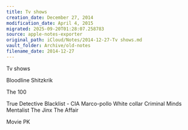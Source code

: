```yaml
---
title: Tv shows
creation_date: December 27, 2014
modification_date: April 4, 2015
migrated: 2025-09-20T01:28:07.258783
source: apple-notes-exporter
original_path: iCloud/Notes/2014-12-27-Tv shows.md
vault_folder: Archive/old-notes
filename_date: 2014-12-27
---
```



Tv shows 

Bloodline
Shitzkrik

The 100

True Detective
Blacklist - CIA
Marco-pollo
White collar
Criminal Minds
Mentalist 
The Jinx
The Affair

Movie
PK

